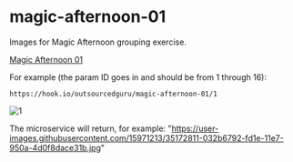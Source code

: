 # magic-afternoon-01
Images for Magic Afternoon grouping exercise.

[Magic Afternoon 01](https://hook.io/outsourcedguru/magic-afternoon-01)

For example (the param ID goes in and should be from 1 through 16):
```
https://hook.io/outsourcedguru/magic-afternoon-01/1
```
![1](https://user-images.githubusercontent.com/15971213/35172811-032b6792-fd1e-11e7-950a-4d0f8dace31b.jpg)

The microservice will return, for example:
"https://user-images.githubusercontent.com/15971213/35172811-032b6792-fd1e-11e7-950a-4d0f8dace31b.jpg"
